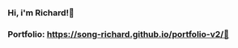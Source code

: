 ### Hi, i'm Richard!👋
### Portfolio: https://song-richard.github.io/portfolio-v2/👋


<!--
**song-richard/song-richard** is a ✨ _special_ ✨ repository because its `README.md` (this file) appears on your GitHub profile.

Here are some ideas to get you started:

### 🔭 Portfolio: https://song-richard.github.io/portfolio-v2/
- 🌱 I’m currently learning ...
- 👯 I’m looking to collaborate on ...
- 🤔 I’m looking for help with ...
- 💬 Ask me about ...
- 📫 How to reach me: ...
- 😄 Pronouns: ...
- ⚡ Fun fact: ...
